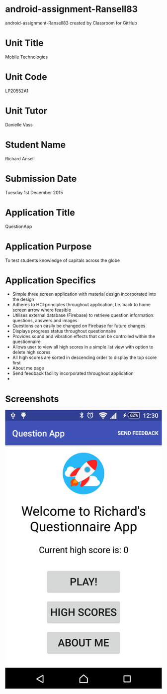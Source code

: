 # android-assignment-Ransell83
android-assignment-Ransell83 created by Classroom for GitHub

# Unit Title
Mobile Technologies
# Unit Code
LP20552A1
# Unit Tutor
Danielle Vass
# Student Name
Richard Ansell
# Submission Date
Tuesday 1st December 2015
# Application Title
QuestionApp
# Application Purpose
To test students knowledge of capitals across the globe
# Application Specifics
* Simple three screen application with material design incorporated into the design
* Adheres to HCI principles throughout application, I.e. back to home screen arrow where feasible
* Utilises external database (Firebase) to retrieve question information: questions, answers and images
* Questions can easily be changed on Firebase for future changes
* Displays progress status throughout questionnaire
* Provides sound and vibration effects that can be controlled within the questionnaire
* Allows user to view all high scores in a simple list view with option to delete high scores
* All high scores are sorted in descending order to display the top score first
* About me page
* Send feedback facility incorporated throughout application
* 
# Screenshots
![Alt text](https://github.com/City-of-Bath-College/android-assignment-Ransell83/blob/master/Screenshots/1-Home-Screen.png?raw=true "Home Screen")
